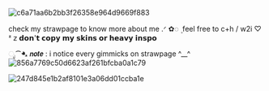![c6a71aa6b2bb3f26358e964d9669f883](https://github.com/user-attachments/assets/76cdeced-a61b-4f95-bc94-e1770c85c2e9)


check my strawpage to know more about me .ᐟ   ✿◌   ۪ 
feel free to c+h / w2i  ♡
ᶻ 𝗓           𝗱𝗼𝗻'𝘁 𝗰𝗼𝗽𝘆 𝗺𝘆 𝘀𝗸𝗶𝗻𝘀 𝗼𝗿 𝗵𝗲𝗮𝘃𝘆 𝗶𝗻𝘀𝗽𝗼 

ೃ⁀➷  𝙣𝙤𝙩𝙚 : i notice every gimmicks on strawpage ^__^ 
![856a7769c50d6623af261bfcba0a1c79](https://github.com/user-attachments/assets/0aa70175-f8c7-47a3-bb65-11b8521e572b)

![247d845e1b2af8101e3a06dd01ccba1e](https://github.com/user-attachments/assets/b62f8cb7-c918-4c33-ada6-e4d6e24cd219)




